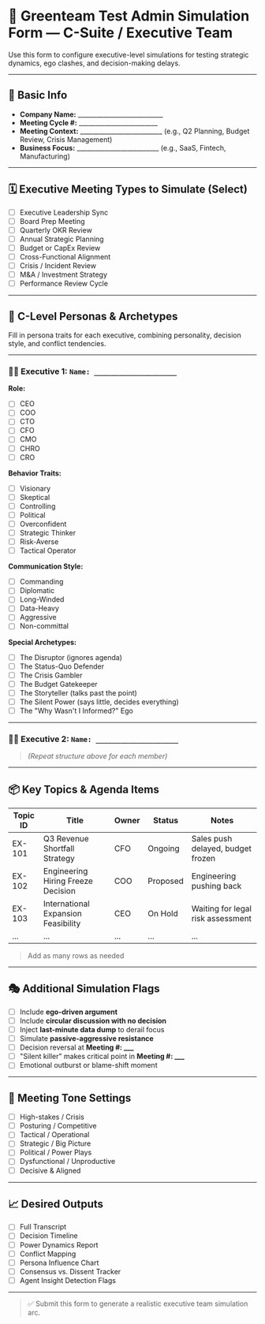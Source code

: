 # 🧠 Greenteam Test Admin Simulation Form — C-Suite / Executive Team

Use this form to configure executive-level simulations for testing strategic dynamics, ego clashes, and decision-making delays.

---

## 📘 Basic Info

- **Company Name:** ___________________________  
- **Meeting Cycle #:** _________________________  
- **Meeting Context:** __________________________ (e.g., Q2 Planning, Budget Review, Crisis Management)  
- **Business Focus:** __________________________ (e.g., SaaS, Fintech, Manufacturing)  

---

## 🗓️ Executive Meeting Types to Simulate (Select)

- [ ] Executive Leadership Sync  
- [ ] Board Prep Meeting  
- [ ] Quarterly OKR Review  
- [ ] Annual Strategic Planning  
- [ ] Budget or CapEx Review  
- [ ] Cross-Functional Alignment  
- [ ] Crisis / Incident Review  
- [ ] M&A / Investment Strategy  
- [ ] Performance Review Cycle  

---

## 🧱 C-Level Personas & Archetypes

Fill in persona traits for each executive, combining personality, decision style, and conflict tendencies.

---

### 🧑‍💼 **Executive 1: `Name: ____________________`**

**Role:**
- [ ] CEO  
- [ ] COO  
- [ ] CTO  
- [ ] CFO  
- [ ] CMO  
- [ ] CHRO  
- [ ] CRO  

**Behavior Traits:**
- [ ] Visionary  
- [ ] Skeptical  
- [ ] Controlling  
- [ ] Political  
- [ ] Overconfident  
- [ ] Strategic Thinker  
- [ ] Risk-Averse  
- [ ] Tactical Operator  

**Communication Style:**
- [ ] Commanding  
- [ ] Diplomatic  
- [ ] Long-Winded  
- [ ] Data-Heavy  
- [ ] Aggressive  
- [ ] Non-committal  

**Special Archetypes:**
- [ ] The Disruptor (ignores agenda)  
- [ ] The Status-Quo Defender  
- [ ] The Crisis Gambler  
- [ ] The Budget Gatekeeper  
- [ ] The Storyteller (talks past the point)  
- [ ] The Silent Power (says little, decides everything)  
- [ ] The "Why Wasn't I Informed?" Ego  

---

### 🧑‍💼 **Executive 2: `Name: ____________________`**
> _(Repeat structure above for each member)_

---

## 📦 Key Topics & Agenda Items

| Topic ID | Title                                | Owner   | Status       | Notes                               |
|----------|--------------------------------------|---------|--------------|--------------------------------------|
| EX-101   | Q3 Revenue Shortfall Strategy        | CFO     | Ongoing      | Sales push delayed, budget frozen   |
| EX-102   | Engineering Hiring Freeze Decision   | COO     | Proposed     | Engineering pushing back            |
| EX-103   | International Expansion Feasibility  | CEO     | On Hold      | Waiting for legal risk assessment   |
| ...      | ...                                  | ...     | ...          | ...                                  |

> Add as many rows as needed

---

## 🎭 Additional Simulation Flags

- [ ] Include **ego-driven argument**  
- [ ] Include **circular discussion with no decision**  
- [ ] Inject **last-minute data dump** to derail focus  
- [ ] Simulate **passive-aggressive resistance**  
- [ ] Decision reversal at **Meeting #: ___**  
- [ ] "Silent killer" makes critical point in **Meeting #: ___**  
- [ ] Emotional outburst or blame-shift moment  

---

## 🧩 Meeting Tone Settings

- [ ] High-stakes / Crisis  
- [ ] Posturing / Competitive  
- [ ] Tactical / Operational  
- [ ] Strategic / Big Picture  
- [ ] Political / Power Plays  
- [ ] Dysfunctional / Unproductive  
- [ ] Decisive & Aligned  

---

## 📈 Desired Outputs

- [ ] Full Transcript  
- [ ] Decision Timeline  
- [ ] Power Dynamics Report  
- [ ] Conflict Mapping  
- [ ] Persona Influence Chart  
- [ ] Consensus vs. Dissent Tracker  
- [ ] Agent Insight Detection Flags  

---

> ✅ Submit this form to generate a realistic executive team simulation arc.
